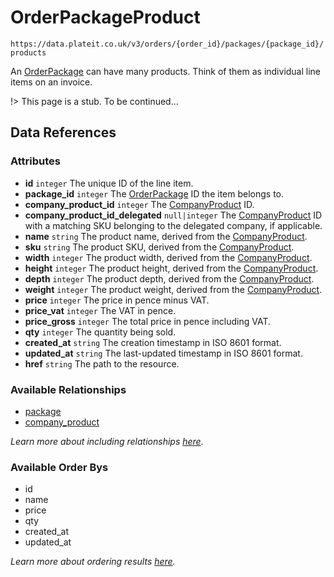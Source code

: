 # OrderPackageProduct

`https://data.plateit.co.uk/v3/orders/{order_id}/packages/{package_id}/products`

An [OrderPackage](/objects/order-package.md) can have many products. Think of them as individual line items on an invoice.

!> This page is a stub. To be continued...

## Data References

### Attributes

* **id** `integer` The unique ID of the line item.
* **package_id** `integer` The [OrderPackage](/objects/order-package-plate.md) ID the item belongs to.
* **company_product_id** `integer` The [CompanyProduct](/objects/company-product.md) ID.
* **company_product_id_delegated** `null|integer` The [CompanyProduct](/objects/company-product.md) ID with a
matching SKU belonging to the delegated company, if applicable.
* **name** `string` The product name, derived from the [CompanyProduct](/objects/company-product.md).
* **sku** `string` The product SKU, derived from the [CompanyProduct](/objects/company-product.md).
* **width** `integer` The product width, derived from the [CompanyProduct](/objects/company-product.md).
* **height** `integer` The product height, derived from the [CompanyProduct](/objects/company-product.md).
* **depth** `integer` The product depth, derived from the [CompanyProduct](/objects/company-product.md).
* **weight** `integer` The product weight, derived from the [CompanyProduct](/objects/company-product.md).
* **price** `integer` The price in pence minus VAT.
* **price_vat** `integer` The VAT in pence.
* **price_gross** `integer` The total price in pence including VAT.
* **qty** `integer` The quantity being sold.
* **created_at** `string` The creation timestamp in ISO 8601 format.
* **updated_at** `string` The last-updated timestamp in ISO 8601 format.
* **href** `string` The path to the resource.

### Available Relationships

* [package](/objects/order-package.md)
* [company_product](/objects/company-product.md)

*Learn more about including relationships [here](fundamentals/conventions.md#including-relationships).*

### Available Order Bys

* id
* name
* price
* qty
* created_at
* updated_at

*Learn more about ordering results [here](fundamentals/conventions.md#ordering-results).*